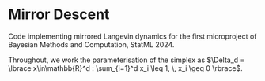 # Mirror Descent
Code implementing mirrored Langevin dynamics for the first microproject of Bayesian Methods and Computation, StatML 2024.


Throughout, we work the parameterisation of the simplex as $\Delta_d = \lbrace x\in\mathbb{R}^d : \sum_{i=1}^d x_i \leq 1, \, x_i \geq 0 \rbrace$.